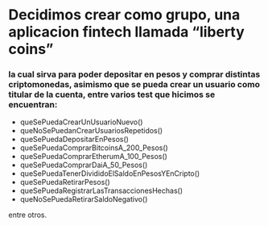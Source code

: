 # Decidimos crear como grupo, una aplicacion fintech llamada __“liberty coins”__ 
### la cual sirva para poder depositar en pesos y comprar distintas criptomonedas, asimismo que se pueda crear un usuario como titular de la cuenta, entre varios test que hicimos se encuentran: 

- queSePuedaCrearUnUsuarioNuevo() 
- queNoSePuedanCrearUsuariosRepetidos() 
- queSePuedaDepositarEnPesos() 
- queSePuedaComprarBitcoinsA_200_Pesos() 
- queSePuedaComprarEtherumA_100_Pesos() 
- queSePuedaComprarDaiA_50_Pesos() 
- queSePuedaTenerDivididoElSaldoEnPesosYEnCripto() 
- queSePuedaRetirarPesos() 
- queSePuedaRegistrarLasTransaccionesHechas() 
- queNoSePuedaRetirarSaldoNegativo()

entre otros.